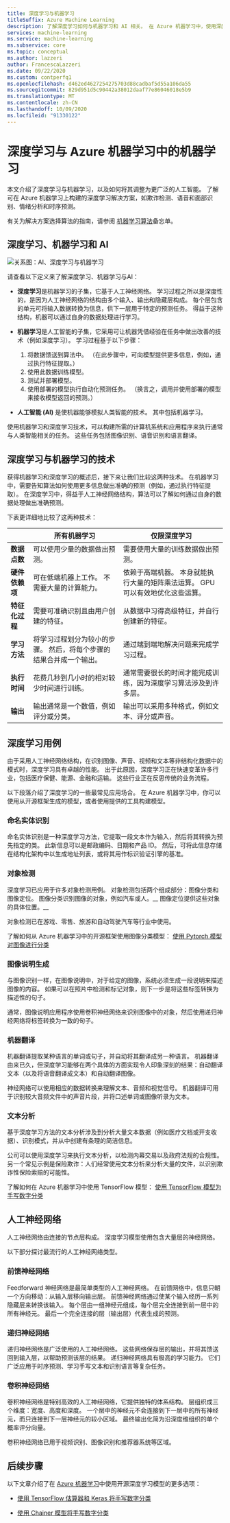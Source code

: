 ```yaml
---
title: 深度学习与机器学习
titleSuffix: Azure Machine Learning
description: 了解深度学习如何与机器学习和 AI 相关。 在 Azure 机器学习中，使用深度学习模型进行欺诈检测、对象检测等。
services: machine-learning
ms.service: machine-learning
ms.subservice: core
ms.topic: conceptual
ms.author: lazzeri
author: FrancescaLazzeri
ms.date: 09/22/2020
ms.custom: contperfq1
ms.openlocfilehash: d462ed4627254275703d88cadbaf5d55a106da55
ms.sourcegitcommit: 829d951d5c90442a38012daaf77e86046018e5b9
ms.translationtype: MT
ms.contentlocale: zh-CN
ms.lasthandoff: 10/09/2020
ms.locfileid: "91330122"
---
```

# <a name="deep-learning-vs-machine-learning-in-azure-machine-learning"></a>深度学习与 Azure 机器学习中的机器学习

本文介绍了深度学习与机器学习，以及如何将其调整为更广泛的人工智能。 了解可在 Azure 机器学习上构建的深度学习解决方案，如欺诈检测、语音和面部识别、情绪分析和时序预测。

有关为解决方案选择算法的指南，请参阅 [机器学习算法](algorithm-cheat-sheet.md)备忘单。

## <a name="deep-learning-machine-learning-and-ai"></a>深度学习、机器学习和 AI

![关系图：AI、深度学习与机器学习](./media/concept-deep-learning-vs-machine-learning/ai-vs-machine-learning-vs-deep-learning.png)

请查看以下定义来了解深度学习、机器学习与AI：

- **深度学习**是机器学习的子集，它基于人工神经网络。 学习过程之所以是深度性的，是因为人工神经网络的结构由多个输入、输出和隐藏层构成。   每个层包含的单元可将输入数据转换为信息，供下一层用于特定的预测任务。 得益于这种结构，机器可以通过自身的数据处理进行学习。

- **机器学习**是人工智能的子集，它采用可让机器凭借经验在任务中做出改善的技术（例如深度学习）。 学习过程基于以下步骤： 

   1. 将数据馈送到算法中。 （在此步骤中，可向模型提供更多信息，例如，通过执行特征提取。）
   1. 使用此数据训练模型。
   1. 测试并部署模型。
   1. 使用部署的模型执行自动化预测任务。 （换言之，调用并使用部署的模型来接收模型返回的预测。）

- **人工智能 (AI)** 是使机器能够模拟人类智能的技术。 其中包括机器学习。 
 
使用机器学习和深度学习技术，可以构建所需的计算机系统和应用程序来执行通常与人类智能相关的任务。 这些任务包括图像识别、语音识别和语言翻译。

## <a name="techniques-of-deep-learning-vs-machine-learning"></a>深度学习与机器学习的技术 

获得机器学习和深度学习的概述后，接下来让我们比较这两种技术。 在机器学习中，需要告知算法如何使用更多信息做出准确的预测（例如，通过执行特征提取）。 在深度学习中，得益于人工神经网络结构，算法可以了解如何通过自身的数据处理做出准确预测。

下表更详细地比较了这两种技术：

| |所有机器学习 |仅限深度学习|
|---|---|---|
|  **数据点数** | 可以使用少量的数据做出预测。 | 需要使用大量的训练数据做出预测。 |
|  **硬件依赖项** | 可在低端机器上工作。 不需要大量的计算能力。 | 依赖于高端机器。 本身就能执行大量的矩阵乘法运算。 GPU 可以有效地优化这些运算。 |
|  **特征化过程** | 需要可准确识别且由用户创建的特征。 | 从数据中习得高级特征，并自行创建新的特征。 |
|  **学习方法** | 将学习过程划分为较小的步骤。 然后，将每个步骤的结果合并成一个输出。 | 通过端到端地解决问题来完成学习过程。 |
|  **执行时间** | 花费几秒到几小时的相对较少时间进行训练。 | 通常需要很长的时间才能完成训练，因为深度学习算法涉及到许多层。 |
|  **输出** | 输出通常是一个数值，例如评分或分类。 | 输出可以采用多种格式，例如文本、评分或声音。 |

## <a name="deep-learning-use-cases"></a>深度学习用例

由于采用人工神经网络结构，在识别图像、声音、视频和文本等非结构化数据中的模式时，深度学习具有卓越的性能。 出于此原因，深度学习正在快速变革许多行业，包括医疗保健、能源、金融和运输。 这些行业正在反思传统的业务流程。 

以下段落介绍了深度学习的一些最常见应用场合。 在 Azure 机器学习中，你可以使用从开源框架生成的模型，或者使用提供的工具构建模型。

### <a name="named-entity-recognition"></a>命名实体识别

命名实体识别是一种深度学习方法，它提取一段文本作为输入，然后将其转换为预先指定的类。 此新信息可以是邮政编码、日期和产品 ID。 然后，可将此信息存储在结构化架构中以生成地址列表，或将其用作标识验证引擎的基准。

### <a name="object-detection"></a>对象检测

深度学习已应用于许多对象检测用例。 对象检测包括两个组成部分：图像分类和图像定位。 图像分类识别图像的对象，例如汽车或人。__ 图像定位提供这些对象的具体位置。__ 

对象检测已在游戏、零售、旅游和自动驾驶汽车等行业中使用。

了解如何从 Azure 机器学习中的开源框架使用图像分类模型： [使用 Pytorch 模型对图像进行分类](https://docs.microsoft.com/azure/machine-learning/how-to-train-pytorch?WT.mc_id=docs-article-lazzeri)

### <a name="image-caption-generation"></a>图像说明生成

与图像识别一样，在图像说明中，对于给定的图像，系统必须生成一段说明来描述图像的内容。 如果可以在照片中检测和标记对象，则下一步是将这些标签转换为描述性的句子。 

通常，图像说明应用程序使用卷积神经网络来识别图像中的对象，然后使用递归神经网络将标签转换为一致的句子。

### <a name="machine-translation"></a>机器翻译

机器翻译提取某种语言的单词或句子，并自动将其翻译成另一种语言。 机器翻译由来已久，但深度学习能够在两个具体的方面实现令人印象深刻的结果：自动翻译文本（以及将语音翻译成文本）和自动翻译图像。

神经网络可以使用相应的数据转换来理解文本、音频和视觉信号。 机器翻译可用于识别较大音频文件中的声音片段，并将口述单词或图像听录为文本。

### <a name="text-analytics"></a>文本分析

基于深度学习方法的文本分析涉及到分析大量文本数据（例如医疗文档或开支收据）、识别模式，并从中创建有条理的简洁信息。

公司可以使用深度学习来执行文本分析，以检测内幕交易以及政府法规的合规性。 另一个常见示例是保险欺诈：人们经常使用文本分析来分析大量的文件，以识别欺诈性保险索赔的可能性。 

了解如何在 Azure 机器学习中使用 TensorFlow 模型： [使用 TensorFlow 模型为手写数字分类](https://docs.microsoft.com/azure/machine-learning/how-to-train-tensorflow?WT.mc_id=docs-article-lazzeri)

## <a name="artificial-neural-networks"></a>人工神经网络

人工神经网络由连接的节点层构成。 深度学习模型使用包含大量层的神经网络。 

以下部分探讨最流行的人工神经网络类型。

### <a name="feedforward-neural-network"></a>前馈神经网络

Feedforward 神经网络是最简单类型的人工神经网络。 在前馈网络中，信息只朝一个方向移动：从输入层移向输出层。 前馈神经网络通过使某个输入经历一系列隐藏层来转换该输入。 每个层由一组神经元组成，每个层完全连接到前一层中的所有神经元。 最后一个完全连接的层（输出层）代表生成的预测。

### <a name="recurrent-neural-network"></a>递归神经网络

递归神经网络是广泛使用的人工神经网络。 这些网络保存层的输出，并将其馈送回到输入层，以帮助预测该层的结果。 递归神经网络具有极高的学习能力。 它们广泛应用于时序预测、学习手写文本和识别语言等复杂任务。

### <a name="convolutional-neural-networks"></a>卷积神经网络

卷积神经网络是特别高效的人工神经网络，它提供独特的体系结构。 层组织成三个维度：宽度、高度和深度。 一个层中的神经元不会连接到下一层中的所有神经元，而只连接到下一层神经元的较小区域。 最终输出化简为沿深度维组织的单个概率评分向量。 

卷积神经网络已用于视频识别、图像识别和推荐器系统等区域。

## <a name="next-steps"></a>后续步骤

以下文章介绍了在 [Azure 机器学习](https://docs.microsoft.com/azure/machine-learning/?WT.mc_id=docs-article-lazzeri)中使用开源深度学习模型的更多选项：

- [使用 TensorFlow 估算器和 Keras 将手写数字分类](https://docs.microsoft.com/azure/machine-learning/how-to-train-keras?WT.mc_id=docs-article-lazzeri)

- [使用 Chainer 模型将手写数字分类](https://docs.microsoft.com/azure/machine-learning/how-to-train-ml-models)

